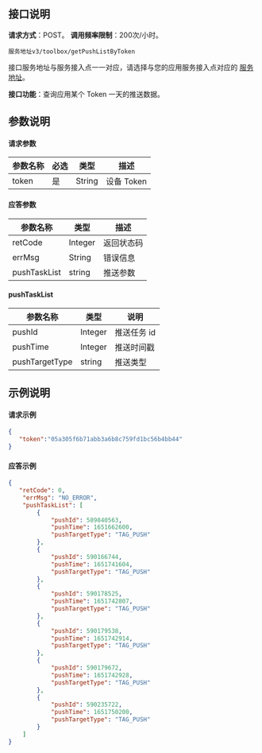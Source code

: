 ## 接口说明
**请求方式**：POST。
**调用频率限制**：200次/小时。

```plaintext
服务地址v3/toolbox/getPushListByToken
```
接口服务地址与服务接入点一一对应，请选择与您的应用服务接入点对应的 [服务地址](https://cloud.tencent.com/document/product/548/49157)。

**接口功能**：查询应用某个 Token 一天的推送数据。

## 参数说明
#### 请求参数

| 参数名称  | 必选 | 类型   | 描述                                                         |
| --------- | ---- | ------ | ------------------------------------------------------------ |
| token | 是   | String | 设备 Token |

#### 应答参数

| 参数名称                  | 类型      | 描述                                                |
| ------------------------- | --------- | --------------------------------------------------- |
| retCode                   | Integer       | 返回状态码                                         |
| errMsg                    | String    | 错误信息                                            |
| pushTaskList | string  | 推送参数 |

#### pushTaskList

| 参数名称 | 类型   | 说明           |
| -------- | ------ | -------------- |
| pushId     | Integer |  推送任务 id       |
| pushTime   | Integer    | 推送时间戳     |
| pushTargetType    | string    | 推送类型   |


## 示例说明
#### 请求示例
    
```json
{
   "token":"05a305f6b71abb3a6b8c759fd1bc56b4bb44"
}
```
#### 应答示例
```json
{
   "retCode": 0,
    "errMsg": "NO_ERROR",
    "pushTaskList": [
        {
            "pushId": 589840563,
            "pushTime": 1651662600,
            "pushTargetType": "TAG_PUSH"
        },
        {
            "pushId": 590166744,
            "pushTime": 1651741604,
            "pushTargetType": "TAG_PUSH"
        },
        {
            "pushId": 590178525,
            "pushTime": 1651742807,
            "pushTargetType": "TAG_PUSH"
        },
        {
            "pushId": 590179538,
            "pushTime": 1651742914,
            "pushTargetType": "TAG_PUSH"
        },
        {
            "pushId": 590179672,
            "pushTime": 1651742928,
            "pushTargetType": "TAG_PUSH"
        },
        {
            "pushId": 590235722,
            "pushTime": 1651750200,
            "pushTargetType": "TAG_PUSH"
        }
	]
}
```
